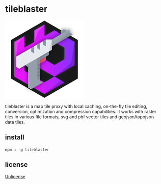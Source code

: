 # tileblaster

![tileblaster](docs/tileblaster.png)

tileblaster is a map tile proxy with local caching, on-the-fly tile editing, conversion, optimization and compression capabilities.
it works with raster tiles in various file formats, svg and pbf vector tiles and geojson/topojson data tiles.

## install

`npm i -g tileblaster`

## license

[Unlicense](./LICENSE)
